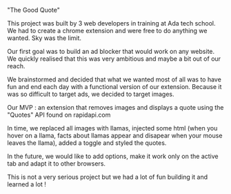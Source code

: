 "The Good Quote"

This project was built by 3 web developers in training at Ada tech school. We had to create a chrome extension and were free to do anything we wanted. Sky was the limit. 

Our first goal was to build an ad blocker that would work on any website. We quickly realised that this was very ambitious and maybe a bit out of our reach. 

We brainstormed and decided that what we wanted most of all was to have fun and end each day with a functional version of our extension. Because it was so difficult to target ads, we decided to target images. 

Our MVP : an extension that removes images and displays a quote using the "Quotes" API found on rapidapi.com

In time, we replaced all images with llamas, injected some html (when you hover on a llama, facts about llamas appear and disapear when your mouse leaves the llama), added a toggle and styled the quotes. 

In the future, we would like to add options, make it work only on the active tab and adapt it to other browsers. 

This is not a very serious project but we had a lot of fun building it and learned a lot ! 


